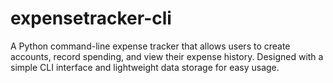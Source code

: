 # expensetracker-cli
A Python command-line expense tracker that allows users to create accounts, record spending, and view their expense history. Designed with a simple CLI interface and lightweight data storage for easy usage.
